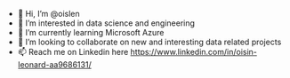 - 👋 Hi, I’m @oislen
- 👀 I’m interested in data science and engineering
- 🌱 I’m currently learning Microsoft Azure
- 💞️ I’m looking to collaborate on new and interesting data related projects
- 📫 Reach me on Linkedin here https://www.linkedin.com/in/oisin-leonard-aa9686131/

<!---
oislen/oislen is a ✨ special ✨ repository because its `README.md` (this file) appears on your GitHub profile.
You can click the Preview link to take a look at your changes.
--->
